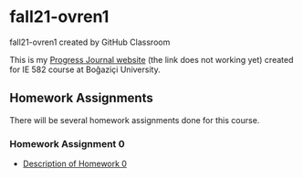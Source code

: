 # fall21-ovren1
fall21-ovren1 created by GitHub Classroom

This is my [Progress Journal website](https://bu-ie-582.github.io/fall21-ovren1/) (the link does not working yet) created for IE 582 course at Boğaziçi University. 


## Homework Assignments

There will be several homework assignments done for this course.

### Homework Assignment 0
* [Description of Homework 0](HW0test/IE582_Fall21_Homework_0.pdf)

